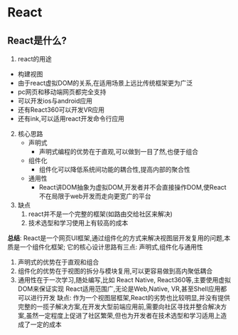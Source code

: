 # React

## React是什么?

1. react的用途
  - 构建视图
  - 由于react虚拟DOM的关系,在适用场景上远比传统框架更为广泛
  - pc网页和移动端网页都完全支持
  - 可以开发ios与android应用
  - 还有React360可以开发VR应用
  - 还有ink,可以适用react开发命令行应用
2. 核心思路
   - 声明式
     - 声明式编程的优势在于直观,可以做到一目了然,也便于组合
   - 组件化
     - 组件化可以降低系统间功能的耦合性,提高内部的聚合性
   - 通用性
     - React讲DOM抽象为虚拟DOM,开发者并不会直接操作DOM,使React不在局限于web开发而走向更宽广的平台
3. 缺点
   1. react并不是一个完整的框架(如路由交给社区来解决)
   2. 技术选型和学习使用上有较高的成本

**总结**: 
  React是一个网页UI框架,通过组件化的方式来解决视图层开发复用的问题,本质是一个组件化框架;
  它的核心设计思路有三点: 声明式,组件化与通用性
  1. 声明式的优势在于直观和组合
  2. 组件化的优势在于视图的拆分与模块复用,可以更容易做到高内聚低耦合
  3. 通用性在于一次学习,随处编写,比如 React Native, React360等,主要使用虚拟DOM来保证实现
  React适用范围广,无论是Web,Native, VR,甚至Shell应用都可以进行开发
  缺点: 作为一个视图层框架,React的劣势也比较明显,并没有提供完整的一揽子解决方案,在开发大型前端应用前,需要向社区寻找并整合解决方案,虽然一定程度上促进了社区繁荣,但也为开发者在技术选型和学习适用上造成了一定的成本
